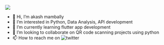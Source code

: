 
![](https://komarev.com/ghpvc/?username=akaspringfield&style=flat-square&color=brightgreen)


- 👋 Hi, I’m akash mambally
- 👀 I’m interested in Python, Data Analysis, API development
- 🌱 I’m currently learning flutter app development
- 💞️ I’m looking to collaborate on QR code scanning projects using python
- 📫 How to reach me on ![twitter](https://twitter.com/akash_tvm)


<!---
akaspringfield/akaspringfield is a ✨ special ✨ repository because its `README.md` (this file) appears on your GitHub profile.
You can click the Preview link to take a look at your changes.
--->
